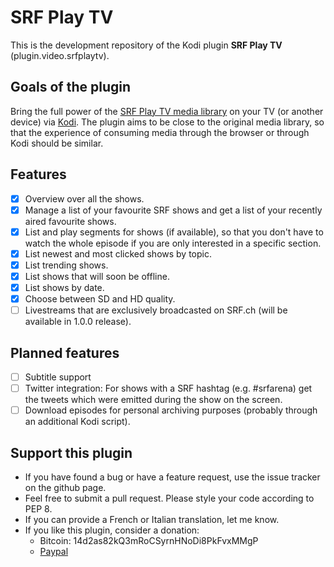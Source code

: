 # SRF Play TV

This is the development repository of the Kodi plugin **SRF Play TV** (plugin.video.srfplaytv).

## Goals of the plugin
Bring the full power of the [SRF Play TV media library](https://www.srf.ch/play/tv) on your TV (or another device) via [Kodi](https://kodi.tv/). The plugin aims to be close to the original media library, so that the experience of consuming media through the browser or through Kodi should be similar.

## Features
 - [x] Overview over all the shows.
 - [x] Manage a list of your favourite SRF shows and get a list of your recently aired favourite shows.
 - [x] List and play segments for shows (if available), so that you don't have to watch the whole episode if you are only interested in a specific section.
 - [x] List newest and most clicked shows by topic.
 - [x] List trending shows.
 - [x] List shows that will soon be offline.
 - [x] List shows by date.
 - [x] Choose between SD and HD quality.
 - [ ] Livestreams that are exclusively broadcasted on SRF.ch (will be available in 1.0.0 release).

## Planned features
 - [ ] Subtitle support
 - [ ] Twitter integration: For shows with a SRF hashtag (e.g. #srfarena) get the tweets which were emitted during the show on the screen.
 - [ ] Download episodes for personal archiving purposes (probably through an additional Kodi script).

## Support this plugin
 - If you have found a bug or have a feature request, use the issue tracker on the github page.
 - Feel free to submit a pull request. Please style your code according to PEP 8.
 - If you can provide a French or Italian translation, let me know.
 - If you like this plugin, consider a donation:
   - Bitcoin: 14d2as82kQ3mRoCSyrnHNoDi8PkFvxMMgP
   - [Paypal](https://www.paypal.com/cgi-bin/webscr?cmd=_s-xclick&hosted_button_id=ZXAFRHTZGRARS)